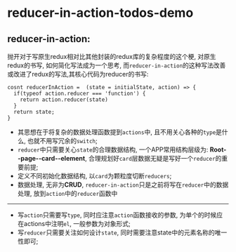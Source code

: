 # reducer-in-action-todos-demo

## reducer-in-action:

   抛开对于写原生redux相对比其他封装的redux库的复杂程度的这个梗, 对原生redux的书写, 如何简化写法成为一个思考, 而`reducer-in-action`的这种写法改善或改进了redux的写法,其核心代码为reducer的书写:

```
cosnt reducerInAction =  (state = initialState, action) => {
  if(typeof action.reducer === 'function') {
    return action.reducer(state)
  }
  return state;
}
```

- 其思想在于将复杂的数据处理函数提到`actions`中, 且不用关心各种的`type`是什么, 也就不用写冗余的`switch`;
- `reducer`中只需要关心`state`的合理数据结构, 一个APP常用结构层级为: **Root--page--card--element**, 合理规划好`card`层数据无疑是写好一个`reducer`的重要前提;
- 定义不同初始化数据结构, 以`card`为颗粒度切断`reducers`;
- 数据处理, 无非为**CRUD**, `reducer-in-action`只是之前将写在`reducer`中的数据处理, 放到`action`中的`reducer`函数中

---

- 写`action`只需要写`type`, 同时应注意`action`函数接收的参数, 为单个的时候应在actions中注明`el`, 一般参数为对象形式;
- 写`reducer`只需要关注如何设计`state`, 同时需要注意state中的元素名称的唯一性即可;
